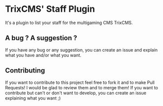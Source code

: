 # TrixCMS' Staff Plugin

It's a plugin to list your staff for the multigaming CMS TrixCMS.

## A bug ? A suggestion ?

If you have any bug or any suggestion, you can create an issue and explain what you have and/or what you want.

## Contributing

If you want to contribute to this project feel free to fork it and to make Pull Requests! I would be glad to review them and to merge them!
If you want to contribute but can't or don't want to develop, you can create an issue explaining what you want ;)
